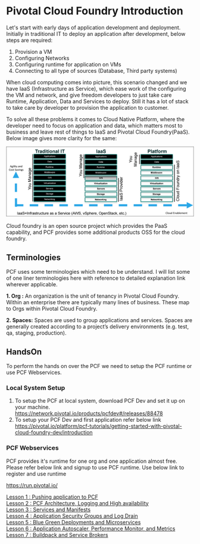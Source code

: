 # Pivotal Cloud Foundry Introduction
Let's start with early days of application development and deployment. Initially in traditional IT to deploy an 
application after development, below steps are required:
1. Provision a VM
2. Configuring Networks
3. Configuring runtime for application on VMs 
4. Connecting to all type of sources (Database, Third party systems)

When cloud computing comes into picture, this scenario changed and we have IaaS (Infrastructure as Service), which ease 
work of the configuring the VM and network, and give freedom developers to just take care Runtime, Application, Data 
and Services to deploy. Still it has a lot of stack to take care by developer to provision the application to customer.

To solve all these problems it comes to Cloud Native Platform, where the developer need to focus on application and 
data, which matters most to business and leave rest of things to IaaS and Pivotal Cloud Foundry(PaaS). Below image 
gives more clarity for the same:

![PCF Evolution](images/CloudNativePlatformEvolution1.png?raw=true)


Cloud foundry is an open source project which provides the PaaS capability, and PCF provides some additional products
 OSS for the cloud foundry.

## Terminologies
PCF uses some terminologies which need to be understand. I will list some of one liner terminologies here with reference
 to detailed explanation link wherever applicable.
 
**1. Org :** An organization is the unit of tenancy in Pivotal Cloud Foundry. Within an enterprise there are typically 
many lines of business. These map to Orgs within Pivotal Cloud Foundry.

**2. Spaces:** Spaces are used to group applications and services. Spaces are generally created according to a project’s
 delivery environments (e.g. test, qa, staging, production).
 

## HandsOn
To perform the hands on over the PCF we need to setup the PCF runtime or use PCF Webservices.

### Local System Setup
1. To setup the PCF at local system, download PCF Dev and set it up on your machine.
    <br/>https://network.pivotal.io/products/pcfdev#/releases/88478
2. To setup your PCF Dev and first application refer below link
    <br/>https://pivotal.io/platform/pcf-tutorials/getting-started-with-pivotal-cloud-foundry-dev/introduction

### PCF Webservices
PCF provides it's runtime for one org and one application almost free. Please refer below link and signup
to use PCF runtime. Use below link to register and use runtime

https://run.pivotal.io/

[Lesson 1 : Pushing application to PCF](PushApplicationToPCF/README.md)<br/>
[Lesson 2 : PCF Architecture, Logging and High availability](PCFArchitectureLoggingAndHA/README.md)<br/>
[Lesson 3 : Services and Manifests](ServicesAndManiFests/README.md)<br/>
[Lesson 4 : Application Security Groups and Log Drain](ASGAndLogDrain/README.md)<br/>
[Lesson 5 : Blue Green Deployments and Microservices](BlueGreenDeploymentAndMicroServices/README.md)<br/>
[Lesson 6 : Application Autoscaler, Performance Monitor, and Metrics](AutoScalerAndPerformanceMonitor/README.md)<br/>
[Lesson 7 : Buildpack and Service Brokers](BuildpackAndServiceBroker/README.md)<br/>